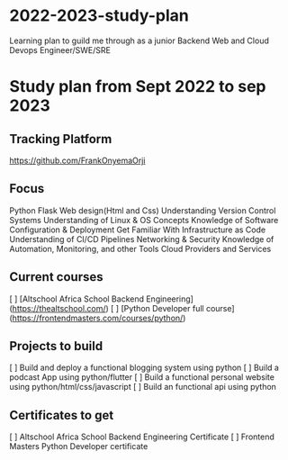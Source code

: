 # 2022-2023-study-plan
Learning plan to guild me through as a junior Backend Web and Cloud Devops Engineer/SWE/SRE
# Study plan from Sept 2022 to sep 2023
## Tracking Platform
https://github.com/FrankOnyemaOrji

## Focus
Python
Flask
Web design(Html and Css)
Understanding Version Control Systems
Understanding of Linux & OS Concepts
Knowledge of Software Configuration & Deployment
Get Familiar With Infrastructure as Code
Understanding of CI/CD Pipelines
Networking & Security
Knowledge of Automation, Monitoring, and other Tools
Cloud Providers and Services

## Current courses 
[ ] [Altschool Africa School Backend Engineering] (https://thealtschool.com/)
[ ] [Python Developer full course] (https://frontendmasters.com/courses/python/)

## Projects to build
[ ] Build and deploy a functional blogging system using python
[ ] Build a podcast App using python/flutter
[ ] Build a functional personal website using python/html/css/javascript
[ ] Build an functional api using python

## Certificates to get 
[ ] Altschool Africa School Backend Engineering Certificate
[ ] Frontend Masters Python Developer certificate

